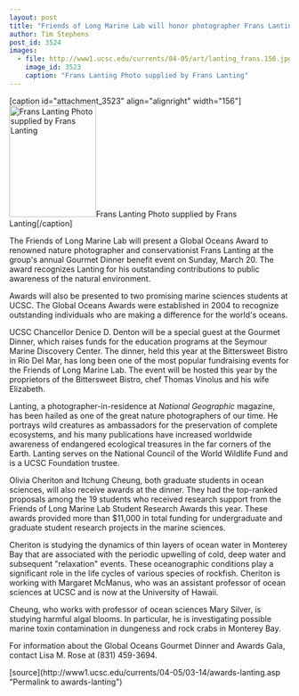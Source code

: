 ```yaml
---
layout: post
title: "Friends of Long Marine Lab will honor photographer Frans Lanting with Global Oceans Award"
author: Tim Stephens
post_id: 3524
images:
  - file: http://www1.ucsc.edu/currents/04-05/art/lanting_frans.156.jpg
    image_id: 3523
    caption: "Frans Lanting Photo supplied by Frans Lanting"
---
```


[caption id="attachment_3523" align="alignright" width="156"]<a href="http://localhost/mysite/wp-content/uploads/2005/03/lanting_frans.156.jpg"><img class="size-full wp-image-3523" src="http://localhost/mysite/wp-content/uploads/2005/03/lanting_frans.156.jpg" alt="Frans Lanting Photo supplied by Frans Lanting" width="156" height="200" /></a>Frans Lanting Photo supplied by Frans Lanting[/caption]
<a name="content" id="content"></a>
<p>
  The Friends of Long Marine Lab will present a Global Oceans Award to renowned nature photographer and conservationist Frans Lanting at the group's annual Gourmet Dinner benefit event on Sunday, March 20. The award recognizes Lanting for his outstanding contributions to public awareness of the natural environment.
</p>
<p>
  Awards will also be presented to two promising marine sciences students at UCSC. The Global Oceans Awards were established in 2004 to recognize outstanding individuals who are making a difference for the world's oceans.
</p>
<p>
  UCSC Chancellor Denice D. Denton will be a special guest at the Gourmet Dinner, which raises funds for the education programs at the Seymour Marine Discovery Center. The dinner, held this year at the Bittersweet Bistro in Rio Del Mar, has long been one of the most popular fundraising events for the Friends of Long Marine Lab. The event will be hosted this year by the proprietors of the Bittersweet Bistro, chef Thomas Vinolus and his wife Elizabeth.
</p>
<p>
  Lanting, a photographer-in-residence at <i>National Geographic</i> magazine, has been hailed as one of the great nature photographers of our time. He portrays wild creatures as ambassadors for the preservation of complete ecosystems, and his many publications have increased worldwide awareness of endangered ecological treasures in the far corners of the Earth. Lanting serves on the National Council of the World Wildlife Fund and is a UCSC Foundation trustee.
</p>
<p>
  Olivia Cheriton and Itchung Cheung, both graduate students in ocean sciences, will also receive awards at the dinner. They had the top-ranked proposals among the 19 students who received research support from the Friends of Long Marine Lab Student Research Awards this year. These awards provided more than $11,000 in total funding for undergraduate and graduate student research projects in the marine sciences.
</p>
<p>
  Cheriton is studying the dynamics of thin layers of ocean water in Monterey Bay that are associated with the periodic upwelling of cold, deep water and subsequent "relaxation" events. These oceanographic conditions play a significant role in the life cycles of various species of rockfish. Cheriton is working with Margaret McManus, who was an assistant professor of ocean sciences at UCSC and is now at the University of Hawaii.
</p>
<p>
  Cheung, who works with professor of ocean sciences Mary Silver, is studying harmful algal blooms. In particular, he is investigating possible marine toxin contamination in dungeness and rock crabs in Monterey Bay.
</p>
<p>
  For information about the Global Oceans Gourmet Dinner and Awards Gala, contact Lisa M. Rose at (831) 459-3694.
</p>
[source](http://www1.ucsc.edu/currents/04-05/03-14/awards-lanting.asp "Permalink to awards-lanting")
